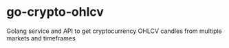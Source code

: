 # go-crypto-ohlcv
Golang service and API to get cryptocurrency OHLCV candles from multiple markets and timeframes 

